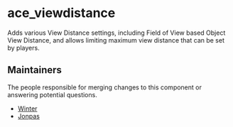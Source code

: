 ace_viewdistance
===========

Adds various View Distance settings, including Field of View based Object View Distance, and allows limiting maximum view distance that can be set by players.


## Maintainers

The people responsible for merging changes to this component or answering potential questions.

- [Winter](https://github.com/Winter259)
- [Jonpas](https://github.com/jonpas)
